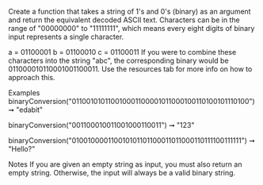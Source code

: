 Create a function that takes a string of 1's and 0's (binary) as an argument and return the equivalent decoded ASCII text. Characters can be in the range of "00000000" to "11111111", which means every eight digits of binary input represents a single character.

a = 01100001
b = 01100010
c = 01100011
If you were to combine these characters into the string "abc", the corresponding binary would be 011000010110001001100011. Use the resources tab for more info on how to approach this.

Examples
binaryConversion("011001010110010001100001011000100110100101110100") ➞ "edabit"

binaryConversion("001100010011001000110011") ➞ "123"

binaryConversion("010010000110010101101100011011000110111100111111") ➞ "Hello?"

Notes
If you are given an empty string as input, you must also return an empty string. Otherwise, the input will always be a valid binary string.